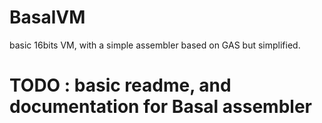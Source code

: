 # BasalVM
basic 16bits VM, with a simple assembler based on GAS but simplified.

# TODO : basic readme, and documentation for Basal assembler
